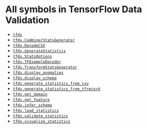 # All symbols in TensorFlow Data Validation

*  <a href="./tfdv.md"><code>tfdv</code></a>
*  <a href="./tfdv/CombinerStatsGenerator.md"><code>tfdv.CombinerStatsGenerator</code></a>
*  <a href="./tfdv/DecodeCSV.md"><code>tfdv.DecodeCSV</code></a>
*  <a href="./tfdv/GenerateStatistics.md"><code>tfdv.GenerateStatistics</code></a>
*  <a href="./tfdv/StatsOptions.md"><code>tfdv.StatsOptions</code></a>
*  <a href="./tfdv/TFExampleDecoder.md"><code>tfdv.TFExampleDecoder</code></a>
*  <a href="./tfdv/TransformStatsGenerator.md"><code>tfdv.TransformStatsGenerator</code></a>
*  <a href="./tfdv/display_anomalies.md"><code>tfdv.display_anomalies</code></a>
*  <a href="./tfdv/display_schema.md"><code>tfdv.display_schema</code></a>
*  <a href="./tfdv/generate_statistics_from_csv.md"><code>tfdv.generate_statistics_from_csv</code></a>
*  <a href="./tfdv/generate_statistics_from_tfrecord.md"><code>tfdv.generate_statistics_from_tfrecord</code></a>
*  <a href="./tfdv/get_domain.md"><code>tfdv.get_domain</code></a>
*  <a href="./tfdv/get_feature.md"><code>tfdv.get_feature</code></a>
*  <a href="./tfdv/infer_schema.md"><code>tfdv.infer_schema</code></a>
*  <a href="./tfdv/load_statistics.md"><code>tfdv.load_statistics</code></a>
*  <a href="./tfdv/validate_statistics.md"><code>tfdv.validate_statistics</code></a>
*  <a href="./tfdv/visualize_statistics.md"><code>tfdv.visualize_statistics</code></a>